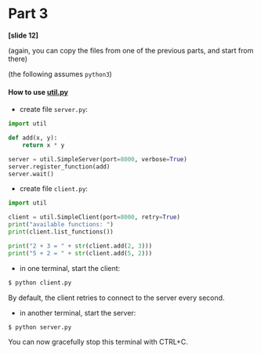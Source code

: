 # Part 3

__[slide 12]__

(again, you can copy the files from one of the previous parts, and start from there)

(the following assumes `python3`)

#### How to use [util.py](util.py)

- create file `server.py`:

```python
import util

def add(x, y):
    return x * y

server = util.SimpleServer(port=8000, verbose=True)
server.register_function(add)
server.wait()
```

- create file `client.py`:

```python
import util

client = util.SimpleClient(port=8000, retry=True)
print("available functions: ")
print(client.list_functions())

print("2 + 3 = " + str(client.add(2, 3)))
print("5 + 2 = " + str(client.add(5, 2)))
```

- in one terminal, start the client:

```bash
$ python client.py
```

By default, the client retries to connect to the server every second.

- in another terminal, start the server:

```bash
$ python server.py
```

You can now gracefully stop this terminal with CTRL+C.
